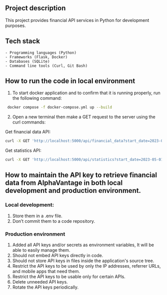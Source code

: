 ## Project description
This project provides financial API services in Python for development purposes.

## Tech stack
    - Programming languages (Python)
    - Frameworks (Flask, Docker)
    - Databases (SQLite)
    - Command line tools (Curl, Git Bash)

## How to run the code in local environment
1. To start docker application and to confirm that it is running properly, run the following command:
```bash
 docker compose -f docker-compose.yml up --build
```
2. Open a new terminal then make a GET request to the server using the curl commands:

Get financial data API:
```bash
curl -X GET 'http://localhost:5000/api/financial_data?start_date=2023-05-01&end_date=2023-05-31&symbol=IBM&limit=3&page=2'
```

Get statistics API:
```bash
curl -X GET 'http://localhost:5000/api/statistics?start_date=2023-05-01&end_date=2023-05-31&symbol=IBM'
```

## How to maintain the API key to retrieve financial data from AlphaVantage in both local development and production environment.
### Local development:
1. Store them in a .env file.
2. Don’t commit them to a code repository.

### Production environment
1. Added all API keys and/or secrets as environment variables, It will be able to easily manage them.
2. Should not embed API keys directly in code.
3. Should not store API keys in files inside the application's source tree.
4. Restrict the API keys to be used by only the IP addresses, referrer URLs, and mobile apps that need them.
5. Restrict the API keys to be usable only for certain APIs.
6. Delete unneeded API keys.
7. Rotate the API keys periodically.
